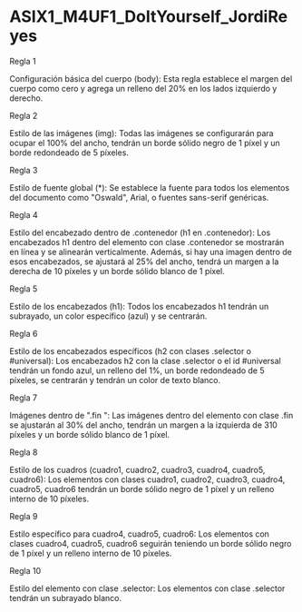 # ASIX1_M4UF1_DoItYourself_JordiReyes

Regla 1

Configuración básica del cuerpo (body): 
Esta regla establece el margen del cuerpo como cero y agrega un relleno del 20% en los lados izquierdo y derecho.

Regla 2

Estilo de las imágenes (img):
Todas las imágenes se configurarán para ocupar el 100% del ancho, tendrán un borde sólido negro de 1 píxel y un borde redondeado de 5 píxeles.

Regla 3

Estilo de fuente global (*):
Se establece la fuente para todos los elementos del documento como "Oswald", Arial, o fuentes sans-serif genéricas.

Regla 4

Estilo del encabezado dentro de .contenedor (h1 en .contenedor):
Los encabezados h1 dentro del elemento con clase .contenedor se mostrarán en línea y se alinearán verticalmente. Además, si hay una imagen dentro de esos encabezados, se ajustará al 25% del ancho, tendrá un margen a la derecha de 10 píxeles y un borde sólido blanco de 1 píxel.

Regla 5

Estilo de los encabezados (h1):
Todos los encabezados h1 tendrán un subrayado, un color específico (azul) y se centrarán.

Regla 6

Estilo de los encabezados específicos (h2 con clases .selector o #universal):
Los encabezados h2 con la clase .selector o el id #universal tendrán un fondo azul, un relleno del 1%, un borde redondeado de 5 píxeles, se centrarán y tendrán un color de texto blanco.

Regla 7

Imágenes dentro de ".fin ":
Las imágenes dentro del elemento con clase .fin se ajustarán al 30% del ancho, tendrán un margen a la izquierda de 310 píxeles y un borde sólido blanco de 1 píxel.

Regla 8

Estilo de los cuadros (cuadro1, cuadro2, cuadro3, cuadro4, cuadro5, cuadro6):
Los elementos con clases cuadro1, cuadro2, cuadro3, cuadro4, cuadro5, cuadro6 tendrán un borde sólido negro de 1 píxel y un relleno interno de 10 píxeles.

Regla 9

Estilo específico para cuadro4, cuadro5, cuadro6:
Los elementos con clases cuadro4, cuadro5, cuadro6 seguirán teniendo un borde sólido negro de 1 píxel y un relleno interno de 10 píxeles.


Regla 10

Estilo del elemento con clase .selector:
Los elementos con clase .selector tendrán un subrayado blanco.
